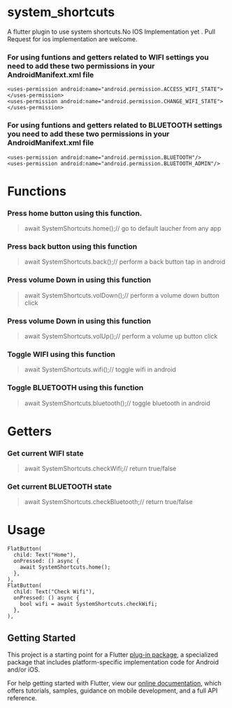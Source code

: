 # system_shortcuts

A flutter plugin to use system shortcuts.No IOS Implementation yet . Pull Request for ios implementation are welcome.

### For using funtions and getters related to WIFI settings you need to add these two permissions in your AndroidManifext.xml file
```
<uses-permission android:name="android.permission.ACCESS_WIFI_STATE"></uses-permission>
<uses-permission android:name="android.permission.CHANGE_WIFI_STATE"></uses-permission>
```

### For using funtions and getters related to BLUETOOTH settings you need to add these two permissions in your AndroidManifext.xml file
```
<uses-permission android:name="android.permission.BLUETOOTH"/>
<uses-permission android:name="android.permission.BLUETOOTH_ADMIN"/>
```

# Functions 

### Press home button using this function.

> await SystemShortcuts.home();// go to default laucher from any app 

### Press back button using this function

> await SystemShortcuts.back();// perform a back button tap in android

### Press volume Down in using this function

> await SystemShortcuts.volDown();// perform a volume down button click

### Press volume Down in using this function

> await SystemShortcuts.volUp();// perform a volume up button click

### Toggle WIFI using this function

> await SystemShortcuts.wifi();// toggle wifi in android 

### Toggle BLUETOOTH using this function

> await SystemShortcuts.bluetooth();// toggle bluetooth in android 

# Getters

### Get current WIFI state

> await SystemShortcuts.checkWifi;// return true/false

### Get current BLUETOOTH state

> await SystemShortcuts.checkBluetooth;// return true/false

# Usage
```
FlatButton(
  child: Text("Home"),
  onPressed: () async {
    await SystemShortcuts.home();
  },
),
FlatButton(
  child: Text("Check Wifi"),
  onPressed: () async {
    bool wifi = await SystemShortcuts.checkWifi;
  },
),
```
## Getting Started

This project is a starting point for a Flutter
[plug-in package](https://flutter.io/developing-packages/),
a specialized package that includes platform-specific implementation code for
Android and/or iOS.

For help getting started with Flutter, view our 
[online documentation](https://flutter.io/docs), which offers tutorials, 
samples, guidance on mobile development, and a full API reference.
